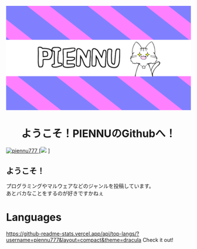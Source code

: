 ![Open Source at piennu777](https://github.com/piennu777/piennu777/blob/main/bana.png)
<h1 align="center">ようこそ！PIENNUのGithubへ！</h1>

[ ![piennu777](https://komarev.com/ghpvc/?username=piennu777)
](https://github.com/piennu777/piennu777/)
[![](https://img.shields.io/github/followers/piennu777?label=follow&logo=github&style=flat)
]

## ようこそ！
プログラミングやマルウェアなどのジャンルを投稿しています。
<br>
あとバカなことをするのが好きですかねぇ

# Languages
https://github-readme-stats.vercel.app/api/top-langs/?username=piennu777&layout=compact&theme=dracula
Check it out!
